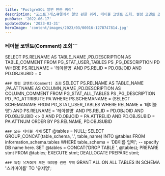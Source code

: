 ```yaml
---
title: "PostgreSQL 알면 편한 쿼리"
description: "포스트그레스큐엘에서 알면 편한 쿼리, 테이블 코멘트 조회, 컬럼 코멘트 조회, 모든 테이블 삭제, 특정 유저에게 모든 테이블 권한 부여."
pubDate: '2022-06-17'
updatedDate: '2023-03-31'
heroImage: 'content/images/2023/03/00016-1278747814.jpg'
---
```


### 테이블 코멘트(Comment) 조회```
SELECT PS.RELNAME    AS TABLE_NAME
      ,PD.DESCRIPTION AS TABLE_COMMENT
  FROM PG_STAT_USER_TABLES PS
      ,PG_DESCRIPTION      PD
 WHERE PS.RELNAME  = '테이블명'
   AND PS.RELID   = PD.OBJOID
   AND PD.OBJSUBID  = 0

```### 컬럼 코멘트(Comment) 조회```
SELECT PS.RELNAME    AS TABLE_NAME
      ,PA.ATTNAME     AS COLUMN_NAME
      ,PD.DESCRIPTION AS COLUMN_COMMENT
  FROM PG_STAT_ALL_TABLES PS
      ,PG_DESCRIPTION     PD
      ,PG_ATTRIBUTE       PA
 WHERE PS.SCHEMANAME = (SELECT SCHEMANAME
                            FROM PG_STAT_USER_TABLES
                           WHERE RELNAME = '테이블명')
   AND PS.RELNAME  = '테이블명'
   AND PS.RELID   = PD.OBJOID
   AND PD.OBJSUBID <> 0
   AND PD.OBJOID    = PA.ATTRELID
   AND PD.OBJSUBID  = PA.ATTNUM
 ORDER BY PS.RELNAME, PD.OBJSUBID

```### 모든 테이블 삭제```
SET @tables = NULL;
SELECT GROUP_CONCAT(table_schema, '.', table_name) INTO @tables
  FROM information_schema.tables
  WHERE table_schema = 'DB이름 입력'; -- specify DB name here.
SET @tables = CONCAT('DROP TABLE ', @tables);
PREPARE stmt FROM @tables;
EXECUTE stmt;
DEALLOCATE PREPARE stmt;

```### 특정 유저에게 모든 테이블 권한 부여```
GRANT ALL ON ALL TABLES IN SCHEMA '스키마이름' TO '유저명';

```
